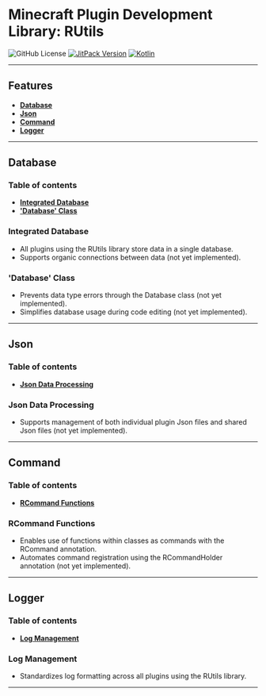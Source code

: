 # Minecraft Plugin Development Library: RUtils
![GitHub License](https://img.shields.io/github/license/Raaaaming/RUtils)
[![JitPack Version](https://jitpack.io/v/raaaaming/RUtils.svg)](https://jitpack.io/#raaaaming/RUtils)
[![Kotlin](https://img.shields.io/badge/kotlin-1DA1F2?logo=kotlin&logoColor=white)](http://kotlinlang.org)

---
## Features
- [**Database**](#Database)
- [**Json**](#Json)
- [**Command**](#Command)
- [**Logger**](#Logger)
---
## Database

### Table of contents
- [**Integrated Database**](#Integrated-Database)
- [**'Database' Class**](#'Database'-Class)

### Integrated Database

- All plugins using the RUtils library store data in a single database.
- Supports organic connections between data (not yet implemented).

### 'Database' Class

- Prevents data type errors through the Database class (not yet implemented).
- Simplifies database usage during code editing (not yet implemented).

---
## Json

### Table of contents
- [**Json Data Processing**](#Json-Data-Processing)

### Json Data Processing

- Supports management of both individual plugin Json files and shared Json files (not yet implemented).

---
## Command

### Table of contents
- [**RCommand Functions**](#RCommand-Functions)

### RCommand Functions

- Enables use of functions within classes as commands with the RCommand annotation.
- Automates command registration using the RCommandHolder annotation (not yet implemented).

---
## Logger

### Table of contents
- [**Log Management**](#Log-Management)

### Log Management

- Standardizes log formatting across all plugins using the RUtils library.

---